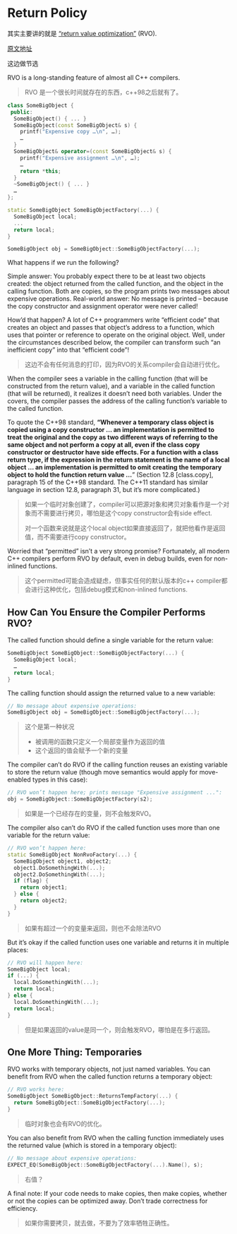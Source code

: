 # Return Policy

其实主要讲的就是 [“return value optimization”](https://en.wikipedia.org/wiki/Return_value_optimization) (RVO).

[原文地址](https://abseil.io/tips/11)

这边做节选



RVO is a long-standing feature of almost all C++ compilers.

> RVO 是一个很长时间就存在的东西，c++98之后就有了。



```c++
class SomeBigObject {
 public:
  SomeBigObject() { ... }
  SomeBigObject(const SomeBigObject& s) {
    printf("Expensive copy …\n", …);
    …
  }
  SomeBigObject& operator=(const SomeBigObject& s) {
    printf("Expensive assignment …\n", …);
    …
    return *this;
  }
  ~SomeBigObject() { ... }
  …
};

static SomeBigObject SomeBigObjectFactory(...) {
  SomeBigObject local;
  ...
  return local;
}

SomeBigObject obj = SomeBigObject::SomeBigObjectFactory(...);
```

What happens if we run the following?

Simple answer: You probably expect there to be at least two objects created: the object returned from the called function, and the object in the calling function. Both are copies, so the program prints two messages about expensive operations. Real-world answer: No message is printed – because the copy constructor and assignment operator were never called!

How’d that happen? A lot of C++ programmers write “efficient code” that creates an object and passes that object’s address to a function, which uses that pointer or reference to operate on the original object. Well, under the circumstances described below, the compiler can transform such “an inefficient copy” into that “efficient code”!

> 这边不会有任何消息的打印，因为RVO的关系compiler会自动进行优化。

When the compiler sees a variable in the calling function (that will be constructed from the return value), and a variable in the called function (that will be returned), it realizes it doesn’t need both variables. Under the covers, the compiler passes the address of the calling function’s variable to the called function.

To quote the C++98 standard, **“Whenever a temporary class object is copied using a copy constructor … an implementation is permitted to treat the original and the copy as two different ways of referring to the same object and not perform a copy at all, even if the class copy constructor or destructor have side effects. For a function with a class return type, if the expression in the return statement is the name of a local object … an implementation is permitted to omit creating the temporary object to hold the function return value …**” (Section 12.8 [class.copy], paragraph 15 of the C++98 standard. The C++11 standard has similar language in section 12.8, paragraph 31, but it’s more complicated.)

> 如果一个临时对象创建了，compiler可以把源对象和拷贝对象看作是一个对象而不需要进行拷贝，哪怕是这个copy constructor会有side effect.
>
> 对一个函数来说就是这个local object如果直接返回了，就把他看作是返回值，而不需要进行copy constructor。

Worried that “permitted” isn’t a very strong promise? Fortunately, all modern C++ compilers perform RVO by default, even in debug builds, even for non-inlined functions.

> 这个permitted可能会造成疑虑，但事实任何的默认版本的c++ compiler都会进行这种优化，包括debug模式和non-inlined functions.



## How Can You Ensure the Compiler Performs RVO?

The called function should define a single variable for the return value:

```c++
SomeBigObject SomeBigObject::SomeBigObjectFactory(...) {
  SomeBigObject local;
  …
  return local;
}
```

The calling function should assign the returned value to a new variable:

```c++
// No message about expensive operations:
SomeBigObject obj = SomeBigObject::SomeBigObjectFactory(...);
```

> 这个是第一种状况
>
> - 被调用的函数只定义一个局部变量作为返回的值
> - 这个返回的值会赋予一个新的变量

The compiler can’t do RVO if the calling function reuses an existing variable to store the return value (though move semantics would apply for move-enabled types in this case):

```c++
// RVO won’t happen here; prints message "Expensive assignment ...":
obj = SomeBigObject::SomeBigObjectFactory(s2);
```

> 如果是一个已经存在的变量，则不会触发RVO。

The compiler also can’t do RVO if the called function uses more than one variable for the return value:

```c++
// RVO won’t happen here:
static SomeBigObject NonRvoFactory(...) {
  SomeBigObject object1, object2;
  object1.DoSomethingWith(...);
  object2.DoSomethingWith(...);
  if (flag) {
    return object1;
  } else {
    return object2;
  }
}
```

> 如果有超过一个的变量来返回，则也不会除法RVO

But it’s okay if the called function uses one variable and returns it in multiple places:

```c++
// RVO will happen here:
SomeBigObject local;
if (...) {
  local.DoSomethingWith(...);
  return local;
} else {
  local.DoSomethingWith(...);
  return local;
}
```

> 但是如果返回的value是同一个，则会触发RVO，哪怕是在多行返回。



## One More Thing: Temporaries

RVO works with temporary objects, not just named variables. You can benefit from RVO when the called function returns a temporary object:

```c++
// RVO works here:
SomeBigObject SomeBigObject::ReturnsTempFactory(...) {
  return SomeBigObject::SomeBigObjectFactory(...);
}
```

> 临时对象也会有RVO的优化。

You can also benefit from RVO when the calling function immediately uses the returned value (which is stored in a temporary object):

```c++
// No message about expensive operations:
EXPECT_EQ(SomeBigObject::SomeBigObjectFactory(...).Name(), s);
```

> 右值？

A final note: If your code needs to make copies, then make copies, whether or not the copies can be optimized away. Don’t trade correctness for efficiency.

> 如果你需要拷贝，就去做，不要为了效率牺牲正确性。